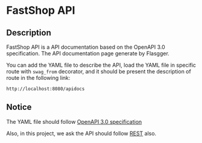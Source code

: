 # FastShop API

## Description

FastShop API is a API documentation based on the OpenAPI 3.0 specification. The API documentation page generate by Flasgger.

You can add the YAML file to describe the API, load the YAML file in specific route with `swag_from` decorator, and it should be present the description of route in the following link:

```
http://localhost:8080/apidocs
```

## Notice

The YAML file should follow [OpenAPI 3.0 specification](https://swagger.io/specification/)

Also, in this project, we ask the API should follow [REST](https://zh.wikipedia.org/zh-tw/%E8%A1%A8%E7%8E%B0%E5%B1%82%E7%8A%B6%E6%80%81%E8%BD%AC%E6%8D%A2) also.
